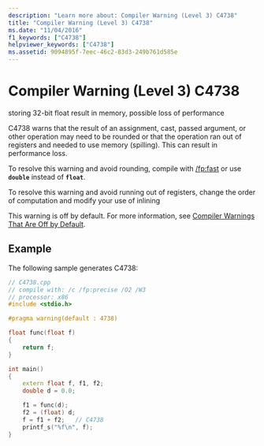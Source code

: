 ```yaml
---
description: "Learn more about: Compiler Warning (Level 3) C4738"
title: "Compiler Warning (Level 3) C4738"
ms.date: "11/04/2016"
f1_keywords: ["C4738"]
helpviewer_keywords: ["C4738"]
ms.assetid: 9094895f-7eec-46c2-83d3-249b761d585e
---
```

# Compiler Warning (Level 3) C4738

storing 32-bit float result in memory, possible loss of performance

C4738 warns that the result of an assignment, cast, passed argument, or other operation may need to be rounded or that the operation ran out of registers and needed to use memory (spilling). This can result in performance loss.

To resolve this warning and avoid rounding, compile with [/fp:fast](../../build/reference/fp-specify-floating-point-behavior.md) or use **`double`** instead of **`float`**.

To resolve this warning and avoid running out of registers, change the order of computation and modify your use of inlining

This warning is off by default. For more information, see [Compiler Warnings That Are Off by Default](../../preprocessor/compiler-warnings-that-are-off-by-default.md).

## Example

The following sample generates C4738:

```cpp
// C4738.cpp
// compile with: /c /fp:precise /O2 /W3
// processor: x86
#include <stdio.h>

#pragma warning(default : 4738)

float func(float f)
{
    return f;
}

int main()
{
    extern float f, f1, f2;
    double d = 0.0;

    f1 = func(d);
    f2 = (float) d;
    f = f1 + f2;   // C4738
    printf_s("%f\n", f);
}
```
